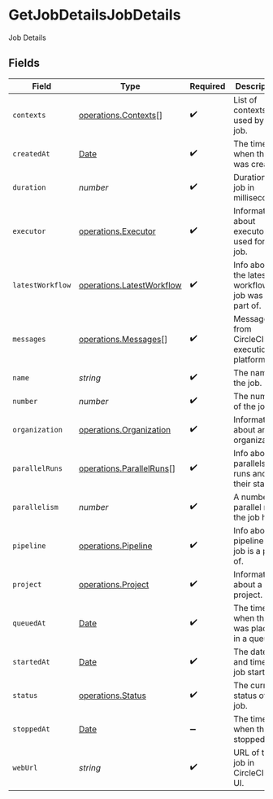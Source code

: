 # GetJobDetailsJobDetails

Job Details


## Fields

| Field                                                                                         | Type                                                                                          | Required                                                                                      | Description                                                                                   |
| --------------------------------------------------------------------------------------------- | --------------------------------------------------------------------------------------------- | --------------------------------------------------------------------------------------------- | --------------------------------------------------------------------------------------------- |
| `contexts`                                                                                    | [operations.Contexts](../../models/operations/contexts.md)[]                                  | :heavy_check_mark:                                                                            | List of contexts used by the job.                                                             |
| `createdAt`                                                                                   | [Date](https://developer.mozilla.org/en-US/docs/Web/JavaScript/Reference/Global_Objects/Date) | :heavy_check_mark:                                                                            | The time when the job was created.                                                            |
| `duration`                                                                                    | *number*                                                                                      | :heavy_check_mark:                                                                            | Duration of a job in milliseconds.                                                            |
| `executor`                                                                                    | [operations.Executor](../../models/operations/executor.md)                                    | :heavy_check_mark:                                                                            | Information about executor used for a job.                                                    |
| `latestWorkflow`                                                                              | [operations.LatestWorkflow](../../models/operations/latestworkflow.md)                        | :heavy_check_mark:                                                                            | Info about the latest workflow the job was a part of.                                         |
| `messages`                                                                                    | [operations.Messages](../../models/operations/messages.md)[]                                  | :heavy_check_mark:                                                                            | Messages from CircleCI execution platform.                                                    |
| `name`                                                                                        | *string*                                                                                      | :heavy_check_mark:                                                                            | The name of the job.                                                                          |
| `number`                                                                                      | *number*                                                                                      | :heavy_check_mark:                                                                            | The number of the job.                                                                        |
| `organization`                                                                                | [operations.Organization](../../models/operations/organization.md)                            | :heavy_check_mark:                                                                            | Information about an organization.                                                            |
| `parallelRuns`                                                                                | [operations.ParallelRuns](../../models/operations/parallelruns.md)[]                          | :heavy_check_mark:                                                                            | Info about parallels runs and their status.                                                   |
| `parallelism`                                                                                 | *number*                                                                                      | :heavy_check_mark:                                                                            | A number of parallel runs the job has.                                                        |
| `pipeline`                                                                                    | [operations.Pipeline](../../models/operations/pipeline.md)                                    | :heavy_check_mark:                                                                            | Info about a pipeline the job is a part of.                                                   |
| `project`                                                                                     | [operations.Project](../../models/operations/project.md)                                      | :heavy_check_mark:                                                                            | Information about a project.                                                                  |
| `queuedAt`                                                                                    | [Date](https://developer.mozilla.org/en-US/docs/Web/JavaScript/Reference/Global_Objects/Date) | :heavy_check_mark:                                                                            | The time when the job was placed in a queue.                                                  |
| `startedAt`                                                                                   | [Date](https://developer.mozilla.org/en-US/docs/Web/JavaScript/Reference/Global_Objects/Date) | :heavy_check_mark:                                                                            | The date and time the job started.                                                            |
| `status`                                                                                      | [operations.Status](../../models/operations/status.md)                                        | :heavy_check_mark:                                                                            | The current status of the job.                                                                |
| `stoppedAt`                                                                                   | [Date](https://developer.mozilla.org/en-US/docs/Web/JavaScript/Reference/Global_Objects/Date) | :heavy_minus_sign:                                                                            | The time when the job stopped.                                                                |
| `webUrl`                                                                                      | *string*                                                                                      | :heavy_check_mark:                                                                            | URL of the job in CircleCI Web UI.                                                            |